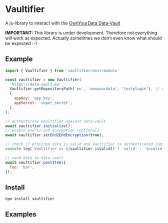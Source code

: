 # Vaultifier

A js-library to interact with the [OwnYourData Data-Vault](https://data-vault.eu)

**IMPORTANT:** This library is under development. Therefore not everything will work as expected. Actually sometimes we don't even know what should be expected :-)

## Example

```javascript
import { Vaultifier } from 'vaultifier/dist/module'

const vaultifier = new Vaultifier(
  'https://data-vault.eu',
  Vaultifier.getRepositoryPath('eu', 'ownyourdata', 'testplugin'), // results in "eu.ownyourdata.testplugin"
  {
    appKey: 'app_key',
    appSecret: 'super_secret',
  },
);

// authenticate Vaultifier against data-vault
await vaultifier.initialize();
// enable end-to-end encryption (optional)
await vaultifier.setEnd2EndEncryption(true);

// check if provided data is valid and Vaultifier is authenticated (optional)
console.log(`Vaultifier is ${vaultifier.isValid() ? 'valid' : 'invalid'}`);

// send data to data vault
await vaultifier.postItem({
  foo: 'bar',
});
```

## Install

`npm install vaultifier`

## Examples

